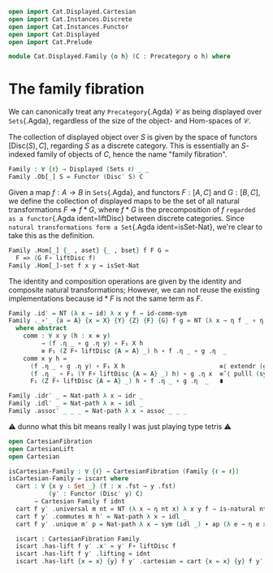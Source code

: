 ```agda
open import Cat.Displayed.Cartesian
open import Cat.Instances.Discrete
open import Cat.Instances.Functor
open import Cat.Displayed
open import Cat.Prelude

module Cat.Displayed.Family {o h} (C : Precategory o h) where
```

<!--
```
open import Cat.Reasoning C
open Displayed
open Functor
open _=>_
```
-->

# The family fibration

We can canonically treat any `Precategory`{.Agda} $\mathcal{C}$ as being
displayed over `Sets`{.Agda}, regardless of the size of the object- and
Hom-spaces of $\mathcal{C}$. 

The collection of displayed object over $S$ is given by the space of
functors $[\mathrm{Disc}(S),C]$, regarding $S$ as a discrete category.
This is essentially an $S$-indexed family of objects of $C$, hence the
name "family fibration".

```agda
Family : ∀ {ℓ} → Displayed (Sets ℓ) _ _
Family .Ob[_] S = Functor (Disc′ S) C
```

Given a map $f : A \to B$ in `Sets`{.Agda}, and functors $F : [A,C]$ and
$G : [B,C]$, we define the collection of displayed maps to be the set of
all natural transformations $F \Rightarrow f*G$, where $f*G$ is the
precomposition of $f$ `regarded as a functor`{.Agda ident=liftDisc}
between discrete categories. Since `natural transformations form a
Set`{.Agda ident=isSet-Nat}, we're clear to take this as the definition.

```agda
Family .Hom[_] {_ , aset} {_ , bset} f F G = 
  F => (G F∘ liftDisc f)
Family .Hom[_]-set f x y = isSet-Nat
```

The identity and composition operations are given by the identity and
composite natural transformations; However, we can not reuse the
existing implementations because $\mathrm{id}*F$ is not the same term as
$F$.

```agda
Family .id′ = NT (λ x → id) λ x y f → id-comm-sym
Family ._∘′_ {a = A} {x = X} {Y} {Z} {F} {G} f g = NT (λ x → η f _ ∘ η g _) comm
  where abstract
    comm : ∀ x y (h : x ≡ y) 
         → (f .η _ ∘ g .η y) ∘ F₁ X h 
         ≡ F₁ (Z F∘ liftDisc {A = A} _) h ∘ f .η _ ∘ g .η  _
    comm x y h =
      (f .η _ ∘ g .η y) ∘ F₁ X h                          ≡⟨ extendr (g .is-natural _ _ _) ⟩
      (f .η _ ∘ F₁ (Y F∘ liftDisc {A = A} _) h) ∘ g .η x  ≡˘⟨ pulll (sym (f .is-natural _ _ _)) ⟩
      F₁ (Z F∘ liftDisc {A = A} _) h ∘ f .η _ ∘ g .η  _   ∎

Family .idr′ _ = Nat-path λ x → idr _
Family .idl′ _ = Nat-path λ x → idl _
Family .assoc′ _ _ _ = Nat-path λ x → assoc _ _ _
```

⚠️ dunno what this bit means really I was just playing type tetris ⚠️

```agda
open CartesianFibration
open CartesianLift
open Cartesian

isCartesian-Family : ∀ {ℓ} → CartesianFibration (Family {ℓ = ℓ})
isCartesian-Family = iscart where
  cart : ∀ {x y : Set _} (f : x .fst → y .fst) 
           (y′ : Functor (Disc′ y) C)
       → Cartesian Family f idnt
  cart f y′ .universal m nt = NT (λ x → η nt x) λ x y f → is-natural nt x y f
  cart f y′ .commutes m h′ = Nat-path λ x → idl _
  cart f y′ .unique m′ p = Nat-path λ x → sym (idl _) ∙ ap (λ e → η e x) p

  iscart : CartesianFibration Family
  iscart .has-lift f y′ .x′ = y′ F∘ liftDisc f
  iscart .has-lift f y′ .lifting = idnt
  iscart .has-lift {x = x} {y} f y′ .cartesian = cart {x = x} {y} f y′
```
